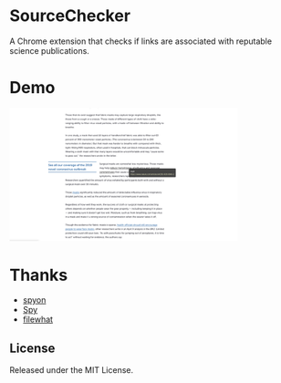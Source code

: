 # SourceChecker

A Chrome extension that checks if links are associated with reputable science publications.

# Demo

<img width="400" src="./public/screenshot/1.png">

# Thanks

- [spyon](https://github.com/eddieherm/spyon)
- [Spy](https://github.com/Wscats/spy)
- [filewhat](https://github.com/JohnLZeller/filewhat)

## License

Released under the MIT License.